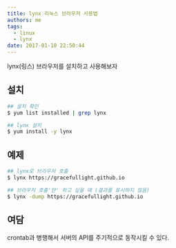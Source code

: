 ```yaml
---
title: lynx 리눅스 브라우저 사용법
authors: me
tags:
  - linux
  - lynx
date: 2017-01-10 22:50:44
---
```


lynx(링스) 브라우저를 설치하고 사용해보자

## 설치

```bash
## 설치 확인
$ yum list installed | grep lynx

## lynx 설치
$ yum install -y lynx
```

## 예제

```bash
## lynx로 브라우저 호출
$ lynx https://gracefullight.github.io

## 브라우저 호출'만' 하고 싶을 때 (결과를 표시하지 않음)
$ lynx -dump https://gracefullight.github.io
```

## 여담

crontab과 병행해서 서버의 API를 주기적으로 동작시킬 수 있다.
